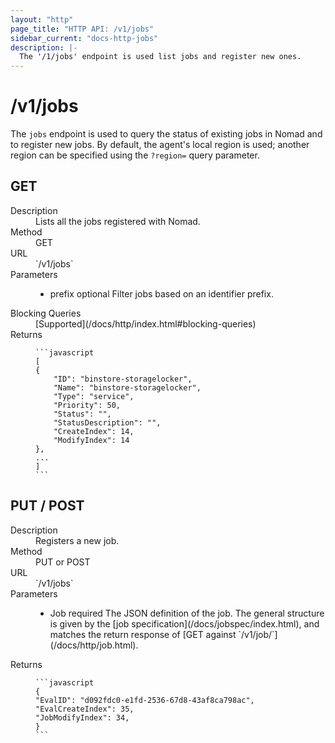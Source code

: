 ```yaml
---
layout: "http"
page_title: "HTTP API: /v1/jobs"
sidebar_current: "docs-http-jobs"
description: |-
  The '/1/jobs' endpoint is used list jobs and register new ones.
---
```


# /v1/jobs

The `jobs` endpoint is used to query the status of existing jobs in Nomad
and to register new jobs. By default, the agent's local region is used;
another region can be specified using the `?region=` query parameter.

## GET

<dl>
  <dt>Description</dt>
  <dd>
    Lists all the jobs registered with Nomad.
  </dd>

  <dt>Method</dt>
  <dd>GET</dd>

  <dt>URL</dt>
  <dd>`/v1/jobs`</dd>

  <dt>Parameters</dt>
  <dd>
    <ul>
      <li>
        <span class="param">prefix</span>
        <span class="param-flags">optional</span>
        Filter jobs based on an identifier prefix.
      </li>
    </ul>
  </dd>

  <dt>Blocking Queries</dt>
  <dd>
    [Supported](/docs/http/index.html#blocking-queries)
  </dd>

  <dt>Returns</dt>
  <dd>

    ```javascript
    [
    {
        "ID": "binstore-storagelocker",
        "Name": "binstore-storagelocker",
        "Type": "service",
        "Priority": 50,
        "Status": "",
        "StatusDescription": "",
        "CreateIndex": 14,
        "ModifyIndex": 14
    },
    ...
    ]
    ```

  </dd>
</dl>

## PUT / POST

<dl>
  <dt>Description</dt>
  <dd>
    Registers a new job.
  </dd>

  <dt>Method</dt>
  <dd>PUT or POST</dd>

  <dt>URL</dt>
  <dd>`/v1/jobs`</dd>

  <dt>Parameters</dt>
  <dd>
    <ul>
      <li>
        <span class="param">Job</span>
        <span class="param-flags">required</span>
        The JSON definition of the job. The general structure is given
        by the [job specification](/docs/jobspec/index.html), and matches
        the return response of [GET against `/v1/job/<ID>`](/docs/http/job.html).
      </li>
    </ul>
  </dd>

  <dt>Returns</dt>
  <dd>

    ```javascript
    {
    "EvalID": "d092fdc0-e1fd-2536-67d8-43af8ca798ac",
    "EvalCreateIndex": 35,
    "JobModifyIndex": 34,
    }
    ```

  </dd>
</dl>
